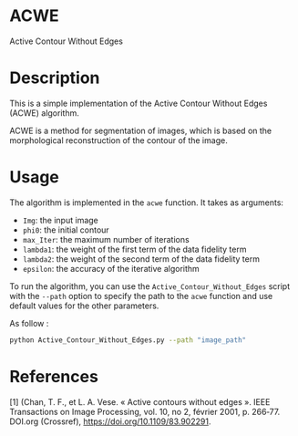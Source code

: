 # ACWE
Active Contour Without Edges 

# Description
This is a simple implementation of the Active Contour Without Edges (ACWE) algorithm.

ACWE is a method for segmentation of images, which is based on the morphological reconstruction of the contour of the image.

# Usage
The algorithm is implemented in the `acwe` function.
It takes as arguments:
* `Img`: the input image
* `phi0`: the initial contour
* `max_Iter`: the maximum number of iterations
* `lambda1`: the weight of the first term of the data fidelity term
* `lambda2`: the weight of the second term of the data fidelity term
* `epsilon`: the accuracy of the iterative algorithm

To run the algorithm, you can use the `Active_Contour_Without_Edges` script with the `--path` option to specify the path to the `acwe` function and use default values for the other parameters.

As follow :
```bash
python Active_Contour_Without_Edges.py --path "image_path"
```

# References
[1] (Chan, T. F., et L. A. Vese. « Active contours without edges ». IEEE Transactions on Image Processing, vol. 10, no 2, février 2001, p. 266‑77. DOI.org (Crossref), https://doi.org/10.1109/83.902291.

